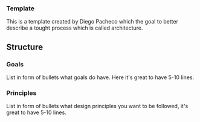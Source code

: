 ### Template

This is a template created by Diego Pacheco which the goal to better describe a tought process which is called architecture. 

## Structure

### Goals

List in form of bullets what goals do have. Here it's great to have 5-10 lines.

### Principles

List in form of bullets what design principles you want to be followed, it's great to have 5-10 lines.